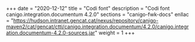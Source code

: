 +++
date        = "2020-12-12"
title       = "Codi font"
description = "Codi font canigo.integration.documentum 4.2.0"
sections    = "canigo-fwk-docs"
enllac		= "https://hudson.intranet.gencat.cat/nexus/repository/canigo-maven2/cat/gencat/ctti/canigo.integration.documentum/4.2.0/canigo.integration.documentum-4.2.0-sources.jar"
weight		= 1
+++
